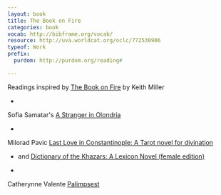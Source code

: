 ```yaml
---
layout: book
title: The Book on Fire
categories: book
vocab: http://bibframe.org/vocab/
resource: http://uva.worldcat.org/oclc/772530906
typeof: Work
prefix:
  purdom: http://purdom.org/reading#

---
```


Readings inspired by <a href="http://uva.worldcat.org/oclc/772530906">
<span property="rdfs:label">The Book on Fire</span></a> by
<a resource="http://dbpedia.org/resource/Keith_Miller" typeof="Person" property="creator">
<span property="rdfs:label">Keith Miller</span></a>

* <span resource="http://uva.worldcat.org/oclc/756582258" typeof="Work" property="purdom:lead_to">
<span resource="http://dbpedia.org/resource/Sofia_Samatar" typeof="Person" property="creator"><span property="rdfs:label">Sofia Samatar</span></span>'s
<a href="http://uva.worldcat.org/oclc/756582258">
<span property="rdfs:label">A Stranger in Olondria</span></a>
</span>

* <span resource="http://uva.worldcat.org/oclc/47696637" typeof="Work" property="purdom:lead_to">
<span resource="http://dbpedia.org/resource/Milorad_Pavić" typeof="Person" property="creator"><span property="rdfs:label">Milorad Pavic</span></span>
<a href="http://uva.worldcat.org/oclc/47696637"><span property="rdfs:label">Last Love in Constantinople: A Tarot novel for divination</span></a>
</span>

* and <a href="http://uva.worldcat.org/oclc/18163210" typeof="Work" property="purdom:lead_to">
<span property="rdfs:label">Dictionary of the Khazars: A Lexicon Novel (female edition)</span></a>

* <span resource="http://uva.worldcat.org/oclc/232129602" typeof="Work" property="purdom:lead_to">
<span resource="http://dbpedia.org/resource/Catherynne_M._Valente" typeof="Person" property="creator">
<span property="rdfs:label">Catherynne Valente</span></span> <a href="http://uva.worldcat.org/oclc/232129602">
<span property="rdfs:label">Palimpsest</span></a>
</span>
